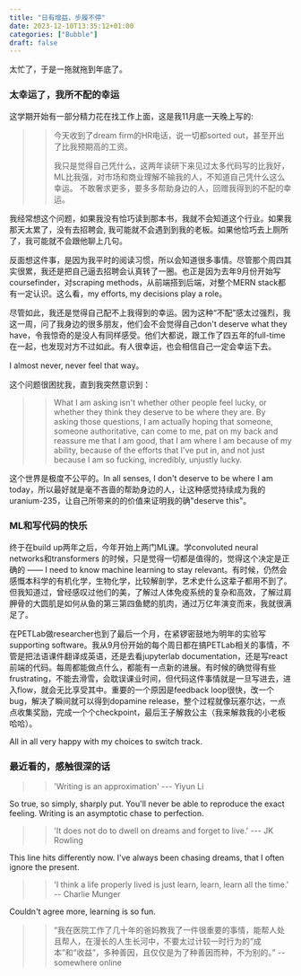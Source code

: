 ```yaml
---
title: "日有增益，步履不停"
date: 2023-12-10T13:35:12+01:00
categories: ["Bubble"]
draft: false
---
```


太忙了，于是一拖就拖到年底了。

### 太幸运了，我所不配的幸运

这学期开始有一部分精力花在找工作上面，这是我11月底一天晚上写的:
>> 今天收到了dream firm的HR电话，说一切都sorted out，甚至开出了比我预期高的工资。
>>
>> 我只是觉得自己凭什么，这两年读研下来见过太多代码写的比我好，ML比我强，对市场和商业理解不输我的人，不知道自己凭什么这么幸运。
>> 不敢奢求更多，要多多帮助身边的人，回赠我得到的不配的幸运。

我经常想这个问题，如果我没有恰巧读到那本书，我就不会知道这个行业。如果我那天太累了，没有去招聘会, 我可能就不会遇到到我的老板。如果他恰巧去上厕所了，我可能就不会跟他聊上几句。

反面想这件事，是因为我平时的阅读习惯，所以会知道很多事情。尽管那个周四其实很累，我还是把自己逼去招聘会认真转了一圈。也正是因为去年9月份开始写coursefinder，对scraping methods，从前端搭到后端，对整个MERN stack都有一定认识。这么看，my efforts, my decisions play a role。

尽管如此，我还是觉得自己配不上我得到的幸运。因为这种“不配”感太过强烈，我这一周，问了我身边的很多朋友，他们会不会觉得自己don't deserve what they have，令我惊奇的是没人有同样感受。他们大都说，跟工作了四五年的full-time在一起，也发现对方不过如此。有人很幸运，也会相信自己一定会幸运下去。

I almost never, never feel that way。

这个问题很困扰我，直到我突然意识到：

>> What I am asking isn't whether other people feel lucky, or whether they think they deserve to be where they are. By asking those questions, I am actually hoping that someone, someone authoritative, can come to me, pat on my back and reassure me that I am good, that I am where I am because of my ability, because of the efforts that I've put in, and not just because I am so fucking, incredibly, unjustly lucky. 

这个世界是极度不公平的。In all senses, I don't deserve to be where I am today，所以最好就是毫不吝啬的帮助身边的人，让这种感觉持续成为我的uranium-235，让自己所带来的的价值来证明我的确"deserve this"。

### ML和写代码的快乐
终于在build up两年之后，今年开始上两门ML课。学convoluted neural networks和transformers 的时候，只是觉得一切都是值得的，觉得这个决定是正确的 —— I need to know machine learning to stay relevant。有时候，仍然会感慨本科学的有机化学，生物化学，比较解剖学，艺术史什么这辈子都用不到了。但我知道过，曾经感叹过他们的美，了解过人体免疫系统的复杂和高效，了解过肩胛骨的大圆肌是如何从鱼的第三第四鱼鳃的肌肉，通过万亿年演变而来，我就很满足了。

在PETLab做researcher也到了最后一个月，在紧锣密鼓地为明年的实验写supporting software。我从9月份开始的每个周日都在搞PETLab相关的事情，不管是把法语课件翻译成英语，还是去看jupyterlab documentation，还是写react前端的代码。每周都能做点什么，都能有一点新的进展。有时候的确觉得有些frustrating，不能去滑雪，会耽误课业时间，但代码这件事情就是一旦写进去，进入flow，就会无比享受其中。重要的一个原因是feedback loop很快，改一个bug，解决了瞬间就可以得到dopamine release，整个过程就像玩塞尔达，一点点收集奖励，完成一个个checkpoint，最后王子解救公主（我来解救我的小老板哈哈）。

All in all very happy with my choices to switch track. 

### 最近看的，感触很深的话

>> 'Writing is an approximation' --- Yiyun Li

So true, so simply, sharply put. You'll never be able to reproduce the exact feeling. Writing is an asymptotic chase to perfection. 

>> 'It does not do to dwell on dreams and forget to live.' --- JK Rowling

This line hits differently now. I've always been chasing dreams, that I often ignore the present.

>> 'I think a life properly lived is just learn, learn, learn all the time.' -- Charlie Munger   

Couldn't agree more, learning is so fun. 

>>“我在医院工作了几十年的爸妈教我了一件很重要的事情，能帮人处且帮人，在漫长的人生长河中，不要太过计较一时行为的“成本”和“收益”，多种善因，且仅仅是为了种善因而种，不为别的。” --somewhere online


